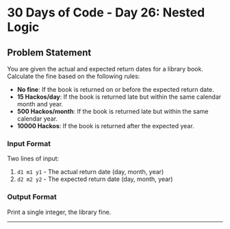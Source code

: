 # 30 Days of Code - Day 26: Nested Logic

## Problem Statement
You are given the actual and expected return dates for a library book. Calculate the fine based on the following rules:

- **No fine**: If the book is returned on or before the expected return date.
- **15 Hackos/day**: If the book is returned late but within the same calendar month and year.
- **500 Hackos/month**: If the book is returned late but within the same calendar year.
- **10000 Hackos**: If the book is returned after the expected year.

### Input Format
Two lines of input:

1. `d1 m1 y1` - The actual return date (day, month, year)
2. `d2 m2 y2` - The expected return date (day, month, year)

### Output Format
Print a single integer, the library fine.

---

